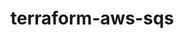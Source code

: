 # terraform-aws-sqs

<!-- BEGINNING OF PRE-COMMIT-TERRAFORM DOCS HOOK -->
<!-- END OF PRE-COMMIT-TERRAFORM DOCS HOOK -->